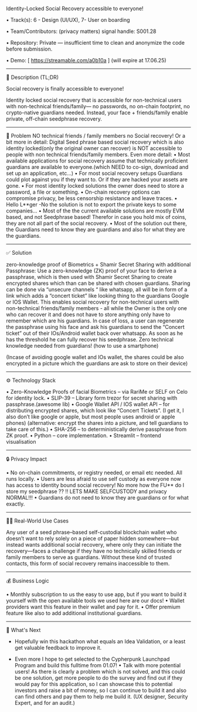 Identity-Locked Social Recovery accessible to everyone!

•	Track(s):   6 - Design (UI/UX), 7- User on boarding

•	Team/Contributors: (privacy matters) signal handle: S001.28

•	Repository: Private — insufficient time to clean and anonymize the code before submission.

•	Demo: [ https://streamable.com/a0b10a ] (will expire at 17.06.25)

________________________________________

📝 Description (TL;DR)

Social recovery is finally accessible to everyone!

Identity locked social recovery that is accessible for non-technical users with non-technical friends/family— no passwords, no on-chain footprint, 
no crypto-native guardians needed.
 Instead, your face + friends/family enable private, off-chain seedphrase recovery.
________________________________________

🚨 Problem
NO technical friends / family members no Social recovery!
Or a bit more in detail:
Digital Seed phrase based social recovery which is also identity locked(only the original owner can recover) is  NOT  accessible to people with non technical friends/family members.
Even more detail:
•	Most available applications for social recovery assume that technically proficient guardians are available to everyone.(which NEED to co-sign, download and set up an application, etc…)
•	 For most social recovery setups Guardians could plot against you if they want to. Or if they are hacked your assets are gone.
•	For most identity locked solutions the owner does need to store a password, a file or something.
•	On-chain recovery options can compromise privacy, be less censorship resistance and leave traces.
•	Hello L**ger  -No the solution is not to export the private keys to some companies… 
•	Most of the the current available solutions are mostly EVM based, and not Seedphrase based! Therefor in case you hold mix of coins, they are not all part of the social recovery.
•	Most of the solution out there, the Guardians need to know they are guardians and also for what they are the guardians. 

________________________________________

✅ Solution

zero-knowledge proof of Biometrics + Shamir Secret Sharing with additional Passphrase:
Use a zero-knowledge (ZK) proof of your face to derive a passphrase, which is then used with Shamir Secret Sharing to create encrypted shares which than can be shared with chosen guardians. Sharing can be done via “unsecure channels “ like whatsapp, all will be in form of a link which adds a “concert ticket” like looking thing to the guardians Google or IOS Wallet.
This enables social recovery for non-technical users with non-technical friends/family members  - all while the Owner is the only one who can recover it and does not have to store anything only have to remember which are his guardians.
In case of loss, a user can regenerate the passphrase using his face and ask his guardians to send the “Concert ticket” out of their IOs/Android wallet back over whatsapp. As soon as he has the threshold he can fully recover his seedphrase.
Zero technical knowledge needed from guardians!  (how to use a smartphone) 

(Incase of avoiding google wallet and IOs wallet, the shares could be also encrypted in a picture which the guardians are ask to store on their device)

________________________________________

⚙️ Technology Stack

•	Zero-Knowledge Proofs of facial Biometrics – via RariMe or SELF on Celo for identity lock.
•	SLIP-39 – Library form trezor for secret sharing with passphrase.(awesome lib)
•	Google Wallet API / IOS wallet API – for distributing encrypted shares, which look like “Concert Tickets”.
 (I get it, I also don’t like google or apple, but most people uses android or apple phones)
(alternative: encrypt the shares into a picture, and tell guardians to take care of this.)
•	SHA-256 – to deterministically derive passphrase from ZK proof.
•	Python – core implementation.
•	Streamlit – frontend visualisation
________________________________________

🔒 Privacy Impact

•	No on-chain commitments, or registry needed, or email etc needed. All runs locally.
•	Users are less afraid to use self custody as everyone now has access to identity bound social recovery! No more how the FU** do I store my seedphrase ??
!! LETS MAKE SELFCUSTODY  and privacy NORMAL!!!
•	Guardians do not need to know they are guardians or for what exactly. 
________________________________________

🧑‍💻 Real-World Use Cases

Any user of a seed phrase–based self-custodial blockchain wallet who doesn’t want to rely solely on a piece of paper hidden somewhere—but instead wants additional social recovery,
where only they can initiate the recovery—faces a challenge if they have no technically skilled friends or family members to serve as guardians. Without these kind of trusted contacts,
this form of social recovery remains inaccessible to them.
________________________________________

💰 Business Logic

•	Monthly subscription to us the easy to use app, but if you want to build it yourself with the open available tools we used here are our docs!
•	Wallet providers want this feature in their wallet and pay for it.
•	Offer premium feature like also to add additional institutional guardians. 
________________________________________
🚀 What's Next
-	Hopefully win this hackathon what equals an Idea Validation, or a least get valuable feedback to improve it.

-	Even more I hope  to get selected to the Cypherpunk Launchpad Program and build this fulltime from 01.07!
•	Talk with more potential users!
As there is clearly a problem which is not solved, and this could be one solution, get more people to do the survey and find out if they would pay for this application, so I can showcase this to potential investors and raise a bit of money, so I can continue to build it and also can find others and pay them to help me build it. (UX designer, Security Expert, and for an audit.)

